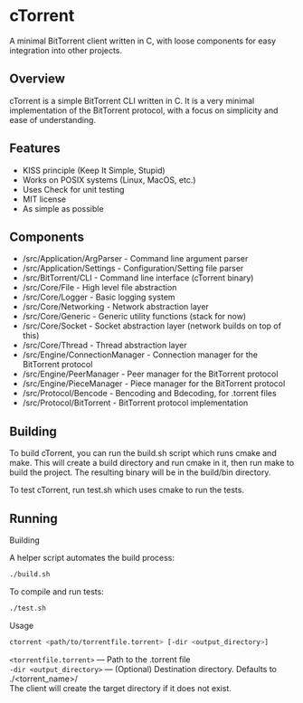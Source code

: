 # cTorrent
A minimal BitTorrent client written in C, with loose components for easy integration into other projects.

## Overview
cTorrent is a simple BitTorrent CLI written in C. It is a very minimal implementation of the BitTorrent protocol, with a focus on simplicity and ease of understanding.

## Features
- KISS principle (Keep It Simple, Stupid)
- Works on POSIX systems (Linux, MacOS, etc.)
- Uses Check for unit testing
- MIT license
- As simple as possible

## Components
- /src/Application/ArgParser - Command line argument parser
- /src/Application/Settings - Configuration/Setting file parser
- /src/BitTorrent/CLI - Command line interface (cTorrent binary)  
- /src/Core/File - High level file abstraction
- /src/Core/Logger - Basic logging system
- /src/Core/Networking - Network abstraction layer
- /src/Core/Generic - Generic utility functions (stack for now)
- /src/Core/Socket - Socket abstraction layer (network builds on top of this)
- /src/Core/Thread - Thread abstraction layer
- /src/Engine/ConnectionManager - Connection manager for the BitTorrent protocol
- /src/Engine/PeerManager - Peer manager for the BitTorrent protocol
- /src/Engine/PieceManager - Piece manager for the BitTorrent protocol
- /src/Protocol/Bencode - Bencoding and Bdecoding, for .torrent files
- /src/Protocol/BitTorrent - BitTorrent protocol implementation

## Building
To build cTorrent, you can run the build.sh script which runs cmake and make. This will create a build directory and run cmake in it, then run make to build the project. The resulting binary will be in the build/bin directory.

To test cTorrent, run test.sh which uses cmake to run the tests.

## Running
Building

A helper script automates the build process:
```bash
./build.sh
```
To compile and run tests:
```bash
./test.sh
```
Usage
```bash
ctorrent <path/to/torrentfile.torrent> [-dir <output_directory>]
```
`<torrentfile.torrent>` — Path to the .torrent file  
`-dir <output_directory>` — (Optional) Destination directory. Defaults to ./<torrent_name>/  
The client will create the target directory if it does not exist.